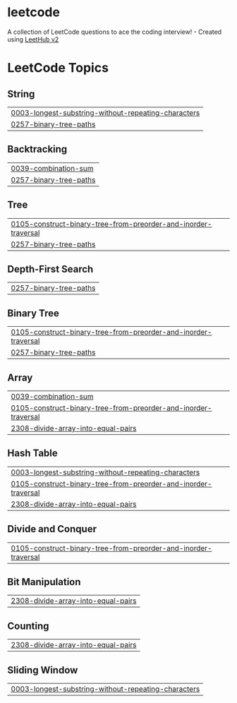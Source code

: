 # leetcode
A collection of LeetCode questions to ace the coding interview! - Created using [LeetHub v2](https://github.com/arunbhardwaj/LeetHub-2.0)

<!---LeetCode Topics Start-->
# LeetCode Topics
## String
|  |
| ------- |
| [0003-longest-substring-without-repeating-characters](https://github.com/saamyaaay/leetcode/tree/master/0003-longest-substring-without-repeating-characters) |
| [0257-binary-tree-paths](https://github.com/saamyaaay/leetcode/tree/master/0257-binary-tree-paths) |
## Backtracking
|  |
| ------- |
| [0039-combination-sum](https://github.com/saamyaaay/leetcode/tree/master/0039-combination-sum) |
| [0257-binary-tree-paths](https://github.com/saamyaaay/leetcode/tree/master/0257-binary-tree-paths) |
## Tree
|  |
| ------- |
| [0105-construct-binary-tree-from-preorder-and-inorder-traversal](https://github.com/saamyaaay/leetcode/tree/master/0105-construct-binary-tree-from-preorder-and-inorder-traversal) |
| [0257-binary-tree-paths](https://github.com/saamyaaay/leetcode/tree/master/0257-binary-tree-paths) |
## Depth-First Search
|  |
| ------- |
| [0257-binary-tree-paths](https://github.com/saamyaaay/leetcode/tree/master/0257-binary-tree-paths) |
## Binary Tree
|  |
| ------- |
| [0105-construct-binary-tree-from-preorder-and-inorder-traversal](https://github.com/saamyaaay/leetcode/tree/master/0105-construct-binary-tree-from-preorder-and-inorder-traversal) |
| [0257-binary-tree-paths](https://github.com/saamyaaay/leetcode/tree/master/0257-binary-tree-paths) |
## Array
|  |
| ------- |
| [0039-combination-sum](https://github.com/saamyaaay/leetcode/tree/master/0039-combination-sum) |
| [0105-construct-binary-tree-from-preorder-and-inorder-traversal](https://github.com/saamyaaay/leetcode/tree/master/0105-construct-binary-tree-from-preorder-and-inorder-traversal) |
| [2308-divide-array-into-equal-pairs](https://github.com/saamyaaay/leetcode/tree/master/2308-divide-array-into-equal-pairs) |
## Hash Table
|  |
| ------- |
| [0003-longest-substring-without-repeating-characters](https://github.com/saamyaaay/leetcode/tree/master/0003-longest-substring-without-repeating-characters) |
| [0105-construct-binary-tree-from-preorder-and-inorder-traversal](https://github.com/saamyaaay/leetcode/tree/master/0105-construct-binary-tree-from-preorder-and-inorder-traversal) |
| [2308-divide-array-into-equal-pairs](https://github.com/saamyaaay/leetcode/tree/master/2308-divide-array-into-equal-pairs) |
## Divide and Conquer
|  |
| ------- |
| [0105-construct-binary-tree-from-preorder-and-inorder-traversal](https://github.com/saamyaaay/leetcode/tree/master/0105-construct-binary-tree-from-preorder-and-inorder-traversal) |
## Bit Manipulation
|  |
| ------- |
| [2308-divide-array-into-equal-pairs](https://github.com/saamyaaay/leetcode/tree/master/2308-divide-array-into-equal-pairs) |
## Counting
|  |
| ------- |
| [2308-divide-array-into-equal-pairs](https://github.com/saamyaaay/leetcode/tree/master/2308-divide-array-into-equal-pairs) |
## Sliding Window
|  |
| ------- |
| [0003-longest-substring-without-repeating-characters](https://github.com/saamyaaay/leetcode/tree/master/0003-longest-substring-without-repeating-characters) |
<!---LeetCode Topics End-->